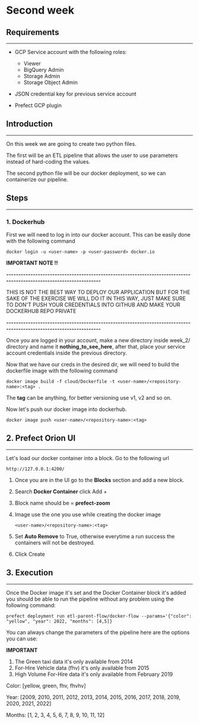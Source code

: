 # Second week

## Requirements
****
- GCP Service account with the following roles:
  - Viewer
  - BigQuery Admin
  - Storage Admin
  - Storage Object Admin

- JSON credential key for previous service account
- Prefect GCP plugin

## Introduction
****
On this week we are going to create two python files.

The first will be an ETL pipeline that allows the user to use parameters instead of hard-coding the values.

The second python file will be our docker deployment, so we can containerize our pipeline.

## Steps
****

### 1. Dockerhub 
First we will need to log in into our docker account. This can be easily done with the following command
```commandline
docker login -u <user-name> -p <user-password> docker.io
```
**IMPORTANT NOTE !!**

**-------------------------------------------------------------------------------------------------------------------**

THIS IS NOT THE BEST WAY TO DEPLOY OUR APPLICATION BUT FOR THE SAKE OF THE EXERCISE WE WILL DO IT
IN THIS WAY, JUST MAKE SURE TO DON'T PUSH YOUR CREDENTIALS INTO GITHUB AND MAKE YOUR DOCKERHUB REPO PRIVATE

**-------------------------------------------------------------------------------------------------------------------**

Once you are logged in your account, make a new directory inside week_2/ directory and name it
**nothing_to_see_here**, after that, place your service account credentials inside the previous directory.

Now that we have our creds in the desired dir, we will need to build the dockerfile image with the following command
```commandline
docker image build -f cloud/Dockerfile -t <user-name>/<repository-name>:<tag> .
```

The **tag** can be anything, for better versioning use v1, v2 and so on.

Now let's push our docker image into dockerhub.
```commandline
docker image push <user-name>/<repository-name>:<tag>
```

## 2. Prefect Orion UI
****

Let's load our docker container into a block. Go to the following url
```
http://127.0.0.1:4200/
```

1. Once you are in the UI go to the **Blocks** section and add a new block.
2. Search **Docker Container** click Add +
3. Block name should be = **prefect-zoom**
4. Image use the one you use while creating the docker image

   ```<user-name>/<repository-name>:<tag>```
5. Set **Auto Remove** to True, otherwise everytime a run success the containers will not be destroyed.
6. Click Create

## 3. Execution
****

Once the Docker image it's set and the Docker Container block it's added you should be able to run the pipeline
without any problem using the following command:

```commandline
prefect deployment run etl-parent-flow/docker-flow --params='{"color": "yellow", "year": 2022, "months": [4,5]}
```

You can always change the parameters of the pipeline here are the options you can use:

**IMPORTANT**

1. The Green taxi data it's only available from 2014 
2. For-Hire Vehicle data (fhv) it's only available from 2015
3. High Volume For-Hire data it's only available from February 2019

Color: [yellow, green, fhv, fhvhv]

Year: [2009, 2010, 2011, 2012, 2013, 2014, 2015, 2016, 2017, 2018, 2019, 2020, 2021, 2022]

Months: [1, 2, 3, 4, 5, 6, 7, 8, 9, 10, 11, 12]



